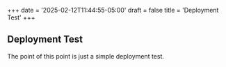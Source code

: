 +++
date = '2025-02-12T11:44:55-05:00'
draft = false
title = 'Deployment Test'
+++
## Deployment Test

The point of this point is just a simple deployment test.